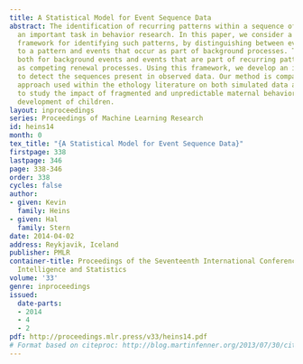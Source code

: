 ```yaml
---
title: A Statistical Model for Event Sequence Data
abstract: The identification of recurring patterns within a sequence of events is
  an important task in behavior research. In this paper, we consider a general probabilistic
  framework for identifying such patterns, by distinguishing between events that belong
  to a pattern and events that occur as part of background processes. The event processes,
  both for background events and events that are part of recurring patterns, are modeled
  as competing renewal processes. Using this framework, we develop an inference procedure
  to detect the sequences present in observed data. Our method is compared to a current
  approach used within the ethology literature on both simulated data and data collected
  to study the impact of fragmented and unpredictable maternal behavior on cognitive
  development of children.
layout: inproceedings
series: Proceedings of Machine Learning Research
id: heins14
month: 0
tex_title: "{A Statistical Model for Event Sequence Data}"
firstpage: 338
lastpage: 346
page: 338-346
order: 338
cycles: false
author:
- given: Kevin
  family: Heins
- given: Hal
  family: Stern
date: 2014-04-02
address: Reykjavik, Iceland
publisher: PMLR
container-title: Proceedings of the Seventeenth International Conference on Artificial
  Intelligence and Statistics
volume: '33'
genre: inproceedings
issued:
  date-parts:
  - 2014
  - 4
  - 2
pdf: http://proceedings.mlr.press/v33/heins14.pdf
# Format based on citeproc: http://blog.martinfenner.org/2013/07/30/citeproc-yaml-for-bibliographies/
---
```

